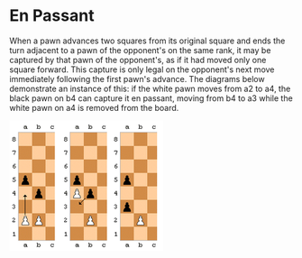 # En Passant

When a pawn advances two squares from its original square and ends the turn
adjacent to a pawn of the opponent's on the same rank, it may be captured by
that pawn of the opponent's, as if it had moved only one square forward. This
capture is only legal on the opponent's next move immediately following the
first pawn's advance. The diagrams below demonstrate an instance of this:
if the white pawn moves from a2 to a4, the black pawn on b4 can capture it en passant,
moving from b4 to a3 while the white pawn on a4 is removed from the board. 

![en passant image](/resources/images/en-passant.png)
